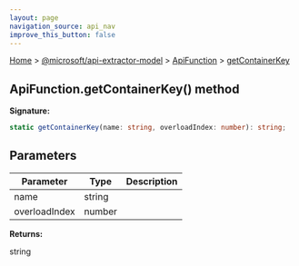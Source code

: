 ```yaml
---
layout: page
navigation_source: api_nav
improve_this_button: false
---
```



[Home](./index.md) &gt; [@microsoft/api-extractor-model](./api-extractor-model.md) &gt; [ApiFunction](./api-extractor-model.apifunction.md) &gt; [getContainerKey](./api-extractor-model.apifunction.getcontainerkey.md)

## ApiFunction.getContainerKey() method

<b>Signature:</b>

```typescript
static getContainerKey(name: string, overloadIndex: number): string;
```

## Parameters

|  Parameter | Type | Description |
|  --- | --- | --- |
|  name | string |  |
|  overloadIndex | number |  |

<b>Returns:</b>

string
